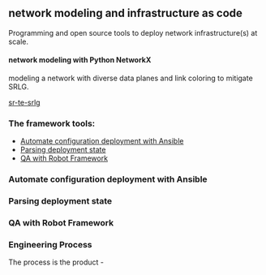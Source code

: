 ## network modeling and infrastructure as code
Programming and open source tools to deploy network infrastructure(s) at scale.


#### network modeling with Python NetworkX
modeling a network with diverse data planes and link coloring to mitigate SRLG.  


[sr-te-srlg](sr-te-networkx/sr-te-srlg1.png)







### The framework tools:  
* [Automate configuration deployment with Ansible](#Automate-configuration-deployment-with-ansible)
* [Parsing deployment state](#parsing-deployment-state)
* [QA with Robot Framework](#qa-with-robot-framework)


### Automate configuration deployment with Ansible
### Parsing deployment state
### QA with Robot Framework

### Engineering Process  
The process is the product -




